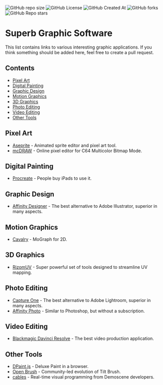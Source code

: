 ![GitHub repo size](https://img.shields.io/github/repo-size/MaxGripe/superb-graphic-software)
![GitHub License](https://img.shields.io/github/license/MaxGripe/superb-graphic-software)
![GitHub Created At](https://img.shields.io/github/created-at/MaxGripe/superb-graphic-software)
![GitHub forks](https://img.shields.io/github/forks/MaxGripe/superb-graphic-software)
![GitHub Repo stars](https://img.shields.io/github/stars/MaxGripe/superb-graphic-software)

# Superb Graphic Software

This list contains links to various interesting graphic applications. If you think something should be added here, feel free to create a pull request.

## Contents
- [Pixel Art](#pixel-art)
- [Digital Painting](#digital-painting)
- [Graphic Design](#graphic-design)
- [Motion Graphics](#motion-graphics)
- [3D Graphics](#3d-graphics)
- [Photo Editing](#photo-editing)
- [Video Editing](#video-editing)
- [Other Tools](#other-tools)

## Pixel Art
- [Aseprite](https://www.aseprite.org/) - Animated sprite editor and pixel art tool.
- [mcDRAW](https://mcdraw.xyz/) - Online pixel editor for C64 Multicolor Bitmap Mode.

## Digital Painting
- [Procreate](https://procreate.art/) - People buy iPads to use it.

## Graphic Design
- [Affinity Designer](https://affinity.serif.com/en-us/designer/) - The best alternative to Adobe Illustrator, superior in many aspects.

## Motion Graphics
- [Cavalry](https://cavalry.scenegroup.co/) - MoGraph for 2D.
  
## 3D Graphics
- [RizomUV](https://www.rizom-lab.com/) - Super powerful set of tools designed to streamline UV mapping.
  
## Photo Editing
- [Capture One](https://www.captureone.com/) - The best alternative to Adobe Lightroom, superior in many aspects.
- [Affinity Photo](https://affinity.serif.com/en-us/photo/) - Similar to Photoshop, but without a subscription.

## Video Editing
- [Blackmagic Davinci Resolve](https://www.blackmagicdesign.com/products/davinciresolve/) - The best video production application.

## Other Tools
- [DPaint.js](https://github.com/steffest/dpaint-js) - Deluxe Paint in a browser.
- [Open Brush](https://github.com/icosa-foundation/open-brush) - Community-led evolution of Tilt Brush.
- [cables](https://cables.gl/) - Real-time visual programming from Demoscene developers.
